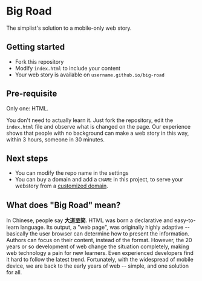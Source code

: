 # Big Road

The simplist's solution to a mobile-only web story.

## Getting started

- Fork this repository
- Modify `index.html` to include your content
- Your web story is available on `username.github.io/big-road`

## Pre-requisite

Only one: HTML.

You don't need to actually learn it. Just fork the repository, edit the `index.html` file and observe what is changed on the page. Our experience shows that people with no background can make a web story in this way, within 3 hours, someone in 30 minutes.

## Next steps

- You can modify the repo name in the settings
- You can buy a domain and add a `CNAME` in this project, to serve your webstory from a [customized domain](https://github.com/hupili/python-for-data-and-media-communication-gitbook/blob/master/notes-week-00.md#bonus-bind-a-custom-domain-name).

## What does "Big Road" mean?

In Chinese, people say **大道至简**. HTML was born a declarative and easy-to-learn language. Its output, a "web page", was originally highly adaptive -- basically the user browser can determine how to present the information. Authors can focus on their content, instead of the format. However, the 20 years or so development of web change the situation completely, making web technology a pain for new learners. Even experienced developers find it hard to follow the latest trend. Fortunately, with the widespread of mobile device, we are back to the early years of web -- simple, and one solution for all.